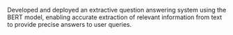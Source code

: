 Developed and deployed an extractive question answering system using the BERT model, enabling accurate extraction of relevant information from text to provide precise answers to user queries.
